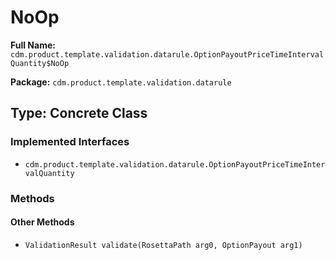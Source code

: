 # NoOp

**Full Name:** `cdm.product.template.validation.datarule.OptionPayoutPriceTimeIntervalQuantity$NoOp`

**Package:** `cdm.product.template.validation.datarule`

## Type: Concrete Class

### Implemented Interfaces

- `cdm.product.template.validation.datarule.OptionPayoutPriceTimeIntervalQuantity`

### Methods

#### Other Methods

- `ValidationResult validate(RosettaPath arg0, OptionPayout arg1)`

